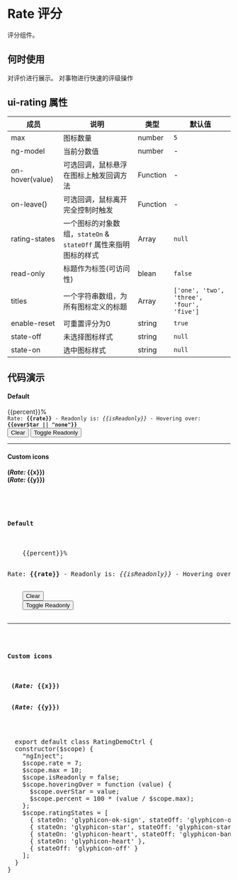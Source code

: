 # Rate 评分

评分组件。

## 何时使用

对评价进行展示。
对事物进行快速的评级操作

## ui-rating 属性

| 成员       | 说明             | 类型               | 默认值       |
|-----------|-----------------|--------------------|-------------|
| max  | 图标数量  | number | `5`  |
| ng-model   | 当前分数值  | number | - |
| on-hover(value) | 可选回调，鼠标悬浮在图标上触发回调方法  | Function |  - |
| on-leave() | 可选回调，鼠标离开完全控制时触发  | Function |  - |
| rating-states |  一个图标的对象数组，`stateOn` & `stateOff` 属性来指明图标的样式 | Array |  `null` |
| read-only | 标题作为标签(可访问性)  | blean | `false` |
| titles | 一个字符串数组，为所有图标定义的标题  | Array | `['one', 'two', 'three', 'four', 'five']` |
| enable-reset | 可重置评分为0 | string | `true` |
| state-off | 未选择图标样式  | string |  `null` |
| state-on | 选中图标样式  | string | `null` |


## 代码演示

<div class="row">
  <div class="col-md-5">
   <div>
    <h4>Default</h4>
    <span ui-rating ng-model="rate" max="max" read-only="isReadonly" on-hover="hoveringOver(value)" on-leave="overStar = null" titles="['one','two','three']" aria-labelledby="default-rating"></span>
    <span class="label" ng-class="{'label-warning': percent<30, 'label-info': percent>=30 && percent<70, 'label-success': percent>=70}" ng-show="overStar && !isReadonly">{{percent}}%</span>
    <br><code style="margin:15px 0;">Rate: <b>{{rate}}</b> - Readonly is: <i>{{isReadonly}}</i> - Hovering over: <b>{{overStar || "none"}}</b></code> <br>
    <button type="button" class="btn btn-sm btn-danger" ng-click="rate = 0" ng-disabled="isReadonly">Clear</button>
    <button type="button" class="btn btn-sm btn-default" ng-click="isReadonly = ! isReadonly">Toggle Readonly</button>
    <hr />
    <h4>Custom icons</h4>
    <div ng-init="x = 5"><span ui-rating ng-model="x" max="15" state-on="'glyphicon-ok-sign'" state-off="'glyphicon-ok-circle'" aria-labelledby="custom-icons-1"></span> <b>(<i>Rate:</i> {{x}})</b></div>
    <div ng-init="y = 2"><span ui-rating ng-model="y" rating-states="ratingStates" aria-labelledby="custom-icons-2"></span> <b>(<i>Rate:</i> {{y}})</b></div>
</div>
  </div>
  <div class="col-md-7">
    <ui-tabset>
  <ui-tab heading="HTML">
   <pre>
  <div>
    <h4>Default</h4>
    <span ui-rating ng-model="rate" max="max" read-only="isReadonly" on-hover="hoveringOver(value)" on-leave="overStar = null" titles="['one','two','three']" aria-labelledby="default-rating"></span>
    <span class="label" ng-class="{'label-warning': percent<30, 'label-info': percent>=30 && percent<70, 'label-success': percent>=70}" ng-show="overStar && !isReadonly">{{percent}}%</span>
    <pre style="margin:15px 0;">Rate: <b>{{rate}}</b> - Readonly is: <i>{{isReadonly}}</i> - Hovering over: <b>{{overStar || "none"}}</b></pre>
    <button type="button" class="btn btn-sm btn-danger" ng-click="rate = 0" ng-disabled="isReadonly">Clear</button>
    <button type="button" class="btn btn-sm btn-default" ng-click="isReadonly = ! isReadonly">Toggle Readonly</button>
    <hr />
    <h4>Custom icons</h4>
    <div ng-init="x = 5"><span ui-rating ng-model="x" max="15" state-on="'glyphicon-ok-sign'" state-off="'glyphicon-ok-circle'" aria-labelledby="custom-icons-1"></span> <b>(<i>Rate:</i> {{x}})</b></div>
    <div ng-init="y = 2"><span ui-rating ng-model="y" rating-states="ratingStates" aria-labelledby="custom-icons-2"></span> <b>(<i>Rate:</i> {{y}})</b></div>
</div>
   </pre>
  </ui-tab>
  <ui-tab heading="Controller">
   <pre>
  export default class RatingDemoCtrl {
  constructor($scope) {
    "ngInject";
    $scope.rate = 7;
    $scope.max = 10;
    $scope.isReadonly = false;
    $scope.hoveringOver = function (value) {
      $scope.overStar = value;
      $scope.percent = 100 * (value / $scope.max);
    };
    $scope.ratingStates = [
      { stateOn: 'glyphicon-ok-sign', stateOff: 'glyphicon-ok-circle' },
      { stateOn: 'glyphicon-star', stateOff: 'glyphicon-star-empty' },
      { stateOn: 'glyphicon-heart', stateOff: 'glyphicon-ban-circle' },
      { stateOn: 'glyphicon-heart' },
      { stateOff: 'glyphicon-off' }
    ];
  }
}
   </pre>
  </ui-tab>
</ui-tabset>
  </div>
</div>